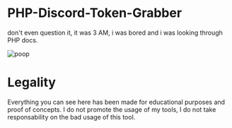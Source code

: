 # PHP-Discord-Token-Grabber
don't even question it, it was 3 AM, i was bored and i was looking through PHP docs.

![poop](https://github.com/coats1337/PHP-Discord-Token-Grabber/blob/master/tSOmFYN.png?raw=true)

# Legality

Everything you can see here has been made for educational purposes and proof of concepts. I do not promote the usage of my tools, I do not take responsability on the bad usage of this tool.
